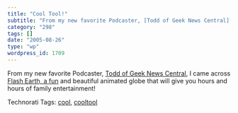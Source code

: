 ```yaml
---
title: "Cool Tool!"
subtitle: "From my new favorite Podcaster, [Todd of Geek News Central](http://www.geeknewscentral.com/), I came..."
category: "298"
tags: []
date: "2005-08-26"
type: "wp"
wordpress_id: 1709
---
```

From my new favorite Podcaster, [Todd of Geek News Central](http://www.geeknewscentral.com/), I came across [Flash Earth, a fun](http://www.flashearth.com/) and beautiful animated globe that will give you hours and hours of family entertainment!

Technorati Tags: [cool](http://www.technorati.com/tag/cool), [cooltool](http://www.technorati.com/tag/cooltool)